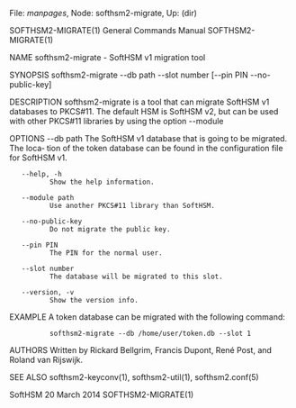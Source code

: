 File: *manpages*,  Node: softhsm2-migrate,  Up: (dir)

SOFTHSM2-MIGRATE(1)         General Commands Manual        SOFTHSM2-MIGRATE(1)



NAME
       softhsm2-migrate - SoftHSM v1 migration tool

SYNOPSIS
       softhsm2-migrate --db path --slot number [--pin PIN --no-public-key]

DESCRIPTION
       softhsm2-migrate  is  a  tool  that can migrate SoftHSM v1 databases to
       PKCS#11.  The default HSM is SoftHSM v2, but can  be  used  with  other
       PKCS#11 libraries by using the option --module

OPTIONS
       --db path
              The SoftHSM v1 database that is going to be migrated.  The loca‐
              tion of the token database can be  found  in  the  configuration
              file for SoftHSM v1.

       --help, -h
              Show the help information.

       --module path
              Use another PKCS#11 library than SoftHSM.

       --no-public-key
              Do not migrate the public key.

       --pin PIN
              The PIN for the normal user.

       --slot number
              The database will be migrated to this slot.

       --version, -v
              Show the version info.

EXAMPLE
       A token database can be migrated with the following command:

              softhsm2-migrate --db /home/user/token.db --slot 1

AUTHORS
       Written  by Rickard Bellgrim, Francis Dupont, René Post, and Roland van
       Rijswijk.

SEE ALSO
       softhsm2-keyconv(1), softhsm2-util(1), softhsm2.conf(5)



SoftHSM                          20 March 2014             SOFTHSM2-MIGRATE(1)
